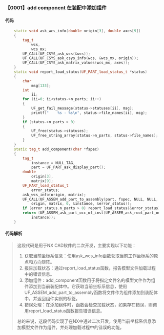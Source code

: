 ### 【0001】add component 在装配中添加组件

#### 代码

```cpp
    static void ask_wcs_info(double origin[3], double axes[9])  
    {  
        tag_t  
            wcs,  
            wcs_mx;  
        UF_CALL(UF_CSYS_ask_wcs(&wcs));  
        UF_CALL(UF_CSYS_ask_csys_info(wcs, &wcs_mx, origin));  
        UF_CALL(UF_CSYS_ask_matrix_values(wcs_mx, axes));  
    }  
    static void report_load_status(UF_PART_load_status_t *status)  
    {  
        char  
            msg[133];  
        int  
            ii;  
        for (ii=0; ii<status->n_parts; ii++)  
        {  
            UF_get_fail_message(status->statuses[ii], msg);  
            printf("    %s - %s\n", status->file_names[ii], msg);  
        }  
        if (status->n_parts > 0)  
        {  
            UF_free(status->statuses);  
            UF_free_string_array(status->n_parts, status->file_names);  
        }  
    }  
    static tag_t add_component(char *fspec)  
    {  
        tag_t  
            instance = NULL_TAG,  
            part = UF_PART_ask_display_part();  
        double  
            origin[3],  
            matrix[9];  
        UF_PART_load_status_t  
            error_status;  
        ask_wcs_info(origin, matrix);  
        UF_CALL(UF_ASSEM_add_part_to_assembly(part, fspec, NULL, NULL,  
            origin, matrix, 0, &instance, &error_status));  
        if (error_status.n_parts > 0) report_load_status(&error_status);  
        return (UF_ASSEM_ask_part_occ_of_inst(UF_ASSEM_ask_root_part_occ(part),  
            instance));  
    }

```

#### 代码解析

> 这段代码是用于NX CAD软件的二次开发，主要实现以下功能：
>
> 1. 获取当前坐标系信息：使用ask_wcs_info函数获取当前工作坐标系的原点和方向矩阵。
> 2. 报告加载状态：通过report_load_status函数，报告模型文件加载过程中的错误信息。
> 3. 添加组件：add_component函数用于将指定文件名的模型文件作为组件添加到当前装配体中。它获取当前坐标系信息，使用UF_ASSEM_add_part_to_assembly函数将文件作为组件添加到装配体中，并返回组件实例的标签。
> 4. 错误处理：在添加组件时，函数会检查加载状态，如果存在错误，则调用report_load_status函数报告错误信息。
>
> 总的来说，这段代码实现了在NX中通过二次开发，使用当前坐标系信息添加模型文件作为组件，并处理加载过程中的错误的功能。
>
